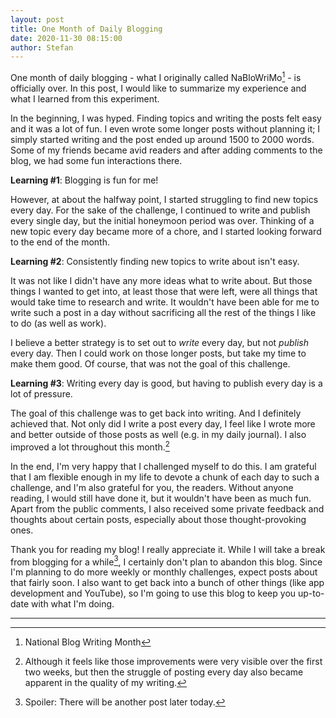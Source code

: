 ```yaml
---
layout: post
title: One Month of Daily Blogging
date: 2020-11-30 08:15:00
author: Stefan
---
```


One month of daily blogging - what I originally called NaBloWriMo[^1] - is officially over. In this post, I would like to summarize my experience and what I learned from this experiment.

In the beginning, I was hyped. Finding topics and writing the posts felt easy and it was a lot of fun. I even wrote some longer posts without planning it; I simply started writing and the post ended up around 1500 to 2000 words. Some of my friends became avid readers and after adding comments to the blog, we had some fun interactions there.

**Learning #1**: Blogging is fun for me!

However, at about the halfway point, I started struggling to find new topics every day. For the sake of the challenge, I continued to write and publish every single day, but the initial honeymoon period was over. Thinking of a new topic every day became more of a chore, and I started looking forward to the end of the month.

**Learning #2**: Consistently finding new topics to write about isn't easy.

It was not like I didn't have any more ideas what to write about. But those things I wanted to get into, at least those that were left, were all things that would take time to research and write. It wouldn't have been able for me to write such a post in a day without sacrificing all the rest of the things I like to do (as well as work).

I believe a better strategy is to set out to *write* every day, but not *publish* every day. Then I could work on those longer posts, but take my time to make them good. Of course, that was not the goal of this challenge.

**Learning #3**: Writing every day is good, but having to publish every day is a lot of pressure.

The goal of this challenge was to get back into writing. And I definitely achieved that. Not only did I write a post every day, I feel like I wrote more and better outside of those posts as well (e.g. in my daily journal). I also improved a lot throughout this month.[^2]

In the end, I'm very happy that I challenged myself to do this. I am grateful that I am flexible enough in my life to devote a chunk of each day to such a challenge, and I'm also grateful for you, the readers. Without anyone reading, I would still have done it, but it wouldn't have been as much fun. Apart from the public comments, I also received some private feedback and thoughts about certain posts, especially about those thought-provoking ones.

Thank you for reading my blog! I really appreciate it. While I will take a break from blogging for a while[^3], I certainly don't plan to abandon this blog. Since I'm planning to do more weekly or monthly challenges, expect posts about that fairly soon. I also want to get back into a bunch of other things (like app development and YouTube), so I'm going to use this blog to keep you up-to-date with what I'm doing.

---
[^1]: National Blog Writing Month
[^2]: Although it feels like those improvements were very visible over the first two weeks, but then the struggle of posting every day also became apparent in the quality of my writing.
[^3]: Spoiler: There will be another post later today.
